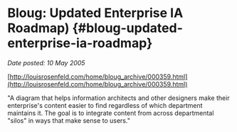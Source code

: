 # Bloug: Updated Enterprise IA Roadmap) {#bloug-updated-enterprise-ia-roadmap}

_Date posted: 10 May 2005_

[http://louisrosenfeld.com/home/bloug_archive/000359.html](http://louisrosenfeld.com/home/bloug_archive/000359.html)

"A diagram that helps information architects and other designers make their enterprise's content easier to find regardless of which department maintains it. The goal is to integrate content from across departmental "silos" in ways that make sense to users."